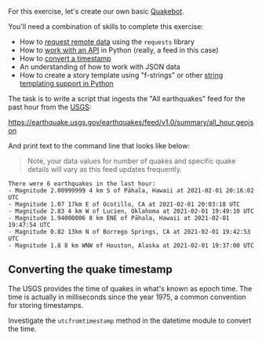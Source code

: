 For this exercise, let's create our own basic [Quakebot][].

You'll need a combination of skills to complete this exercise:

* How to [request remote data](/docs/python/remote_files.md) using the `requests` library
* How to [work with an API](docs/python/working_with_apis.md) in Python (really, a feed in this case)
* How to [convert a timestamp](#converting-the-quake-timestamp)
* An understanding of how to work with JSON data
* How to create a story template using "f-strings" or other [string
  templating support in Python](https://data-driven.news/bna/2019/day/7/#mad-libs-with-strings-and-templates)

The task is to write a script that ingests the "All earthquakes" feed for
the past hour from the [USGS][]:

  https://earthquake.usgs.gov/earthquakes/feed/v1.0/summary/all_hour.geojson

And print text to the command line that looks like below:

> Note, your data values for number of quakes and specific quake details
> will vary as this feed updates frequently.

```
There were 6 earthquakes in the last hour:
- Magnitude 2.00999999 4 km S of Pāhala, Hawaii at 2021-02-01 20:16:02 UTC
- Magnitude 1.07 17km E of Ocotillo, CA at 2021-02-01 20:03:18 UTC
- Magnitude 2.83 4 km W of Lucien, Oklahoma at 2021-02-01 19:49:10 UTC
- Magnitude 1.94000006 8 km ENE of Pāhala, Hawaii at 2021-02-01 19:47:54 UTC
- Magnitude 0.82 13km N of Borrego Springs, CA at 2021-02-01 19:42:53 UTC
- Magnitude 1.8 8 km WNW of Houston, Alaska at 2021-02-01 19:37:00 UTC
```

## Converting the quake timestamp

The USGS provides the time of quakes in what's known as epoch time. The
time is actually in milliseconds since the year 1975, a common
convention for storing timestamps.

Investigate the `utcfromtimestamp` method in the datetime module to
convert the time.


[USGS]: https://earthquake.usgs.gov/earthquakes/feed/v1.0/geojson.php
[Quakebot]: https://slate.com/technology/2014/03/quakebot-los-angeles-times-robot-journalist-writes-article-on-la-earthquake.html
